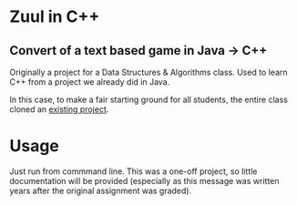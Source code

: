 # Zuul in C++
## Convert of a text based game in Java -> C++
Originally a project for a Data Structures & Algorithms class. Used to learn C++ from a project we already did in Java.

In this case, to make a fair starting ground for all students, the entire class cloned an [existing project](https://github.com/ryanseys/zuul).

# Usage
Just run from commmand line. This was a one-off project, so little documentation will be provided (especially as this message was written years after the original assignment was graded).

